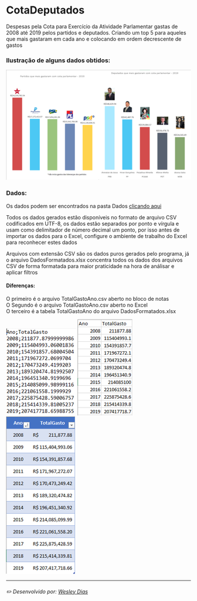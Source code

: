 # CotaDeputados
Despesas pela Cota para Exercício da Atividade Parlamentar gastas de 2008 até 2019 pelos partidos e deputados. Criando um top 5 para aqueles que mais gastaram em cada ano e colocando em ordem decrescente de gastos

### Ilustração de alguns dados obtidos:
![previa](https://github.com/WeDias/CotaDeputados/blob/master/ignorar/previa.png)

### Dados:
Os dados podem ser encontrados na pasta Dados [clicando aqui](https://github.com/WeDias/CotaDeputados/tree/master/Dados)

Todos os dados gerados estão disponíveis no formato de arquivo CSV codificados em UTF-8, 
os dados estão separados por ponto e vírgula e usam como delimitador de número decimal um ponto, 
por isso antes de importar os dados para o Excel, configure o ambiente de trabalho do Excel para reconhecer estes dados   

Arquivos com extensão CSV são os dados puros gerados pelo programa, já o arquivo DadosFormatados.xlsx concentra todos os
dados dos arquivos CSV de forma formatada para maior praticidade na hora de análisar e aplicar filtros

#### Diferenças:
O primeiro é o arquivo TotalGastoAno.csv aberto no bloco de notas   
O Segundo é o arquivo TotalGastoAno.csv aberto no Excel   
O terceiro é a tabela TotalGastoAno do arquivo DadosFormatados.xlsx   

![previa](https://github.com/WeDias/CotaDeputados/blob/master/ignorar/CSV2.png)
![previa](https://github.com/WeDias/CotaDeputados/blob/master/ignorar/CSV.png)
![previa](https://github.com/WeDias/CotaDeputados/blob/master/ignorar/Formatado.png)

---
###### ✏️ Desenvolvido por: [*Wesley Dias*](https://github.com/WeDias)
